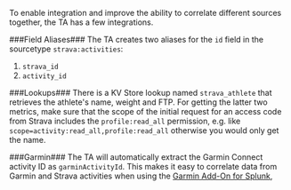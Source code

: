 To enable integration and improve the ability to correlate different sources together, the TA has a few integrations.

###Field Aliases###
The TA creates two aliases for the `id` field in the sourcetype `strava:activities`:

1. `strava_id`
2. `activity_id`

###Lookups###
There is a KV Store lookup named `strava_athlete` that retrieves the athlete's name, weight and FTP. For getting the latter two metrics, make sure that the scope of the initial request for an access code from Strava includes the `profile:read_all` permission, e.g. like `scope=activity:read_all,profile:read_all` otherwise you would only get the name.

###Garmin###
The TA will automatically extract the Garmin Connect activity ID as `garminActivityId`. This makes it easy to correlate data from Garmin and Strava activities when using the <a href="https://splunkbase.splunk.com/app/5035/" target="_blank">Garmin Add-On for Splunk</a>, 